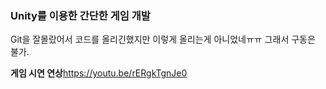 ### Unity를 이용한 간단한 게임 개발

Git을 잘몰랐어서 코드를 올리긴했지만 이렇게 올리는게 아니었네ㅠㅠ 그래서 구동은 불가.

**게임 시연 연상**https://youtu.be/rERgkTgnJe0 
